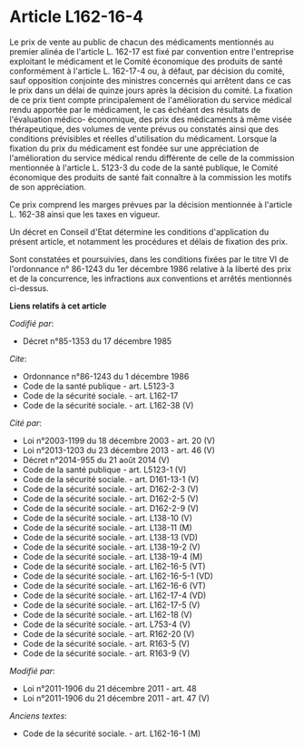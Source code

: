 # Article L162-16-4

Le prix de vente au public de chacun des médicaments mentionnés au premier alinéa de l'article L. 162-17 est fixé par
convention entre l'entreprise exploitant le médicament et le Comité économique des produits de santé conformément à l'article
L. 162-17-4 ou, à défaut, par décision du comité, sauf opposition conjointe des ministres concernés qui arrêtent dans ce cas
le prix dans un délai de quinze jours après la décision du comité. La fixation de ce prix tient compte principalement de
l'amélioration du service médical rendu apportée par le médicament, le cas échéant des résultats de l'évaluation médico-
économique, des prix des médicaments à même visée thérapeutique, des volumes de vente prévus ou constatés ainsi que des
conditions prévisibles et réelles d'utilisation du médicament. Lorsque la fixation du prix du médicament est fondée sur une
appréciation de l'amélioration du service médical rendu différente de celle de la commission mentionnée à l'article L. 5123-3
du code de la santé publique, le Comité économique des produits de santé fait connaître à la commission les motifs de son
appréciation. 

Ce prix comprend les marges prévues par la décision mentionnée à l'article L. 162-38 ainsi que les taxes en vigueur. 

Un décret en Conseil d'Etat détermine les conditions d'application du présent article, et notamment les procédures et délais
de fixation des prix. 

Sont constatées et poursuivies, dans les conditions fixées par le titre VI de l'ordonnance n° 86-1243 du 1er décembre 1986
relative à la liberté des prix et de la concurrence, les infractions aux conventions et arrêtés mentionnés ci-dessus.

**Liens relatifs à cet article**

_Codifié par_:

  - Décret n°85-1353 du 17 décembre 1985

_Cite_:

  - Ordonnance n°86-1243 du 1 décembre 1986
  - Code de la santé publique - art. L5123-3
  - Code de la sécurité sociale. - art. L162-17
  - Code de la sécurité sociale. - art. L162-38 (V)

_Cité par_:

  - Loi n°2003-1199 du 18 décembre 2003 - art. 20 (V)
  - Loi n°2013-1203 du 23 décembre 2013 - art. 46 (V)
  - Décret n°2014-955 du 21 août 2014 (V)
  - Code de la santé publique - art. L5123-1 (V)
  - Code de la sécurité sociale. - art. D161-13-1 (V)
  - Code de la sécurité sociale. - art. D162-2-3 (V)
  - Code de la sécurité sociale. - art. D162-2-5 (V)
  - Code de la sécurité sociale. - art. D162-2-9 (V)
  - Code de la sécurité sociale. - art. L138-10 (V)
  - Code de la sécurité sociale. - art. L138-11 (M)
  - Code de la sécurité sociale. - art. L138-13 (VD)
  - Code de la sécurité sociale. - art. L138-19-2 (V)
  - Code de la sécurité sociale. - art. L138-19-4 (M)
  - Code de la sécurité sociale. - art. L162-16-5 (VT)
  - Code de la sécurité sociale. - art. L162-16-5-1 (VD)
  - Code de la sécurité sociale. - art. L162-16-6 (VT)
  - Code de la sécurité sociale. - art. L162-17-4 (VD)
  - Code de la sécurité sociale. - art. L162-17-5 (V)
  - Code de la sécurité sociale. - art. L162-18 (V)
  - Code de la sécurité sociale. - art. L753-4 (V)
  - Code de la sécurité sociale. - art. R162-20 (V)
  - Code de la sécurité sociale. - art. R163-5 (V)
  - Code de la sécurité sociale. - art. R163-9 (V)

_Modifié par_:

  - Loi n°2011-1906 du 21 décembre 2011 - art. 48
  - Loi n°2011-1906 du 21 décembre 2011 - art. 47 (V)

_Anciens textes_:

  - Code de la sécurité sociale. - art. L162-16-1 (M)
